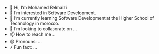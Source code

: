 - 👋 Hi, I’m Mohamed Belmaizi
- 👀 I’m interested in Software Development.
- 🌱 I’m currently learning Software Development at the Higher School of Technology in morocco.
- 💞️ I’m looking to collaborate on ...
- 📫 How to reach me ...
- 😄 Pronouns: ...
- ⚡ Fun fact: ...

<!---
its-Medd/its-Medd is a ✨ special ✨ repository because its `README.md` (this file) appears on your GitHub profile.
You can click the Preview link to take a look at your changes.
--->
